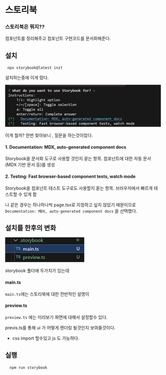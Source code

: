 # 스토리북


### 스토리북은 뭐지??

컴포넌트를 정리해주고 컴포넌트 구현코드를 문서화해준다.


## 설치

     npx storybook@latest init

설치하는중에 이게 떴다.

![alt text](image-1.png)

이게 뭘까? 한번 찾아보니 , 질문을 하는것이었다. 

#### 1. Documentation: MDX, auto-generated component docs

Storybook을 문서화 도구로 사용할 것인지 묻는 항목. 컴포넌트에 대한 자동 문서 (MDX 기반 문서 등)를 생성


#### 2. Testing: Fast browser-based component tests, watch mode

Storybook을 컴포넌트 테스트 도구로도 사용할지 묻는 항목. 브라우저에서 빠르게 테스트할 수 있게 함



나 같은 경우는 하나하나씩 page.tsx로 지정하고 싶지 않았기 때문이므로  `Documentation: MDX, auto-generated component docs` 을 선택했다. 


## 설치를 한후의 변화


![alt text](image-2.png)

storybook 폴더에 두가지가 있는데

#### main.ts

`main.ts`에는 스토리북에 대한 전반적인 설명이

#### preview.ts

`preview.ts` 에는 미리보기 화면에 대해서 설정할수 있다. 

previs.ts를 통해 ui 가 어떻게 렌더링 될것인지 보여줄것이다.
+ css import 할수있고 js 도 가능하다.


## 실행

      npm run storybook
      